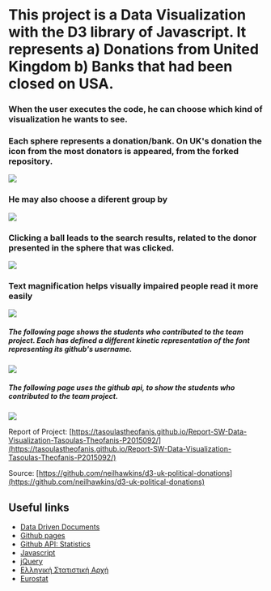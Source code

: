 # This project is a Data Visualization with the D3 library of Javascript. It represents a) Donations from United Kingdom b) Banks that had been closed on USA.

### When the user executes the code, he can choose which kind of visualization he wants to see. 
### Each sphere represents a donation/bank. On UK's donation the icon from the most donators is appeared, from the forked repository. 

<img src="https://i.imgur.com/Qj09L7b.png"/>  

### He may also choose a diferent group by

<img src="https://i.imgur.com/tqpRnFB.png"/>
  
### Clicking a ball leads to the search results, related to the donor presented in the sphere that was clicked.

<img src="https://i.imgur.com/g1bwDDT.png"/>  

### Text magnification helps visually impaired people read it more easily

<img src="https://i.imgur.com/ssfQUZg.png"/>  

##### The following page shows the students who contributed to the team project. Each has defined a different kinetic representation of the font representing its github's username.

<img src="https://i.imgur.com/zqy63XT.gif"/>  

##### The following page uses the github api, to show the students who contributed to the team project. 

<img src="https://i.imgur.com/E64zuIK.png"/> 

Report of Project: [https://tasoulastheofanis.github.io/Report-SW-Data-Visualization-Tasoulas-Theofanis-P2015092/](https://tasoulastheofanis.github.io/Report-SW-Data-Visualization-Tasoulas-Theofanis-P2015092/)

Source: [https://github.com/neilhawkins/d3-uk-political-donations](https://github.com/neilhawkins/d3-uk-political-donations)

## Useful links

* [Data Driven Documents](https://d3js.org/)
* [Github pages](https://pages.github.com/)
* [Github API: Statistics](https://developer.github.com/v3/repos/statistics/)
* [Javascript](https://www.javascript.com/)
* [jQuery](https://jquery.com/)
* [Ελληνική Στατιστική Αρχή](http://www.statistics.gr/)
* [Eurostat](http://ec.europa.eu/eurostat/)
